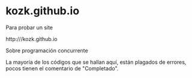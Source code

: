 kozk.github.io
==============

<p>Para probar un site</p>
http:///kozk.github.io
<p>Sobre programación concurrente</p>

<p>La mayoría de los códigos que se hallan aquí, están plagados de errores, pocos tienen el comentario de "Completado".</p>
